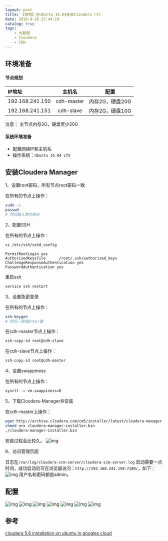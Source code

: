 ```yaml
---
layout: post
title: 【架构】在Ubuntu 14.04安装Cloudera（十）
date: 2018-9-26 22:44:29
catalog: true
tags:
    - 大数据
    - Cloudera
    - CDH
---
```


## 环境准备

#### 节点规划

|IP地址|主机名|配置|
|:--|:--:|:--:|
|192.168.241.150|cdh-master|内存2G，硬盘20G|
|192.168.241.151|cdh-slave|内存2G，硬盘10G|

注意：
主节点内存2G，硬盘至少20G

#### 系统环境准备

- 配置网络IP和主机名
- 操作系统：`Ubuntu 14.04 LTS`

## 安装Cloudera Manager

1、设置root密码，所有节点root密码一致

在所有的节点上操作：
```sh
sudo -i
passwd
# 然后输入两次密码
```

2、配置SSH

在所有的节点上操作：
```sh
vi /etc/ssh/sshd_config
```

```
PermitRootLogin yes
AuthorizedKeysFile      /root/.ssh/authorized_keys
ChallengeResponseAuthentication yes
PasswordAuthentication yes
```

重启ssh
```sh
service ssh restart
```

3、设置免密登录

在所有的节点上操作：
```sh
ssh-keygen
# 然后一直按Enter键
```
在cdh-master节点上操作：
```sh
ssh-copy-id root@cdh-slave
```
在cdh-slave节点上操作：
```sh
ssh-copy-id root@cdh-master
```

4、设置swappiness

在所有的节点上操作：
```sh
sysctl -w vm.swappiness=0
```

5、下载Cloudera-Manager并安装

在cdh-master上操作：
```sh
wget http://archive.cloudera.com/cm5/installer/latest/cloudera-manager-installer.bin
chmod u+x cloudera-manager-installer.bin
./cloudera-manager-installer.bin
```
安装过程会比较久。
![img](../../../../img/in-post/post_bigdata/28.png)

6、访问管理页面

日志在`/var/log/cloudera-scm-server/cloudera-scm-server.log`
启动需要一点时间，成功启动后可在浏览器访问：`http://192.168.241.150:7180/`，如下：
![img](../../../../img/in-post/post_bigdata/29.png)
用户名和密码都是admin。

## 配置
![img](../../../../img/in-post/post_bigdata/21.png)
![img](../../../../img/in-post/post_bigdata/22.png)
![img](../../../../img/in-post/post_bigdata/23.png)
![img](../../../../img/in-post/post_bigdata/24.png)
![img](../../../../img/in-post/post_bigdata/25.png)
![img](../../../../img/in-post/post_bigdata/26.png)
![img](../../../../img/in-post/post_bigdata/27.png)

## 参考

[cloudera 5.6 installation on ubuntu in googles cloud](https://www.youtube.com/watch?v=iJID-8XTcAU)